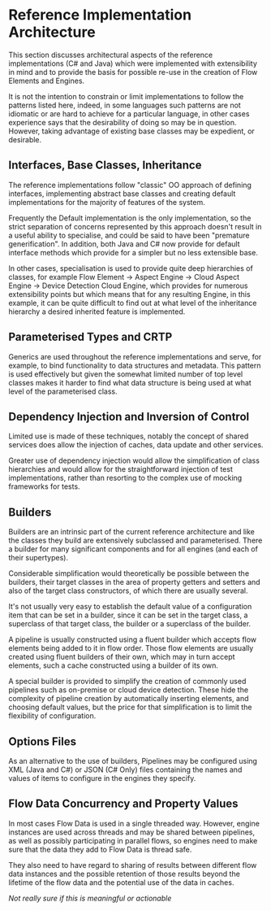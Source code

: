# Reference Implementation Architecture

This section discusses architectural aspects of the reference implementations
(C# and Java) which were implemented with extensibility in mind and to provide the basis 
for possible re-use in the creation of Flow Elements and Engines.

It is not the intention to constrain or limit implementations to follow 
the patterns listed here, indeed, in some languages such patterns are not
idiomatic or are hard to achieve for a particular language, in other cases 
experience says that the desirability of doing so may be in question. 
However, taking advantage of existing base classes may be expedient, or desirable.

## Interfaces, Base Classes, Inheritance

The reference implementations follow "classic" OO approach of defining 
interfaces, implementing abstract base classes and creating default
implementations for the majority of features of the system.

Frequently the Default implementation is the only implementation, so the 
strict separation of concerns represented by this approach doesn't result
in a useful ability to specialise, and could be said to have been 
"premature generification". In addition, both Java and C# now provide for default 
interface methods which provide for a simpler but no less extensible base.

In other cases, specialisation is used to provide quite deep hierarchies of 
classes, for example Flow Element -> Aspect Engine -> Cloud Aspect Engine -> 
Device Detection Cloud Engine, which provides for numerous extensibility points
but which means that for any resulting Engine, in this example, it can be
quite difficult to find out at what level of the inheritance hierarchy a 
desired inherited feature is implemented.

## Parameterised Types and CRTP

Generics are used throughout the reference implementations and serve, for 
example, to bind functionality to data structures and metadata. 
This pattern is used effectively
but given the somewhat limited number of top level classes makes it harder to 
find what data structure is being used at what level of the parameterised class.

## Dependency Injection and Inversion of Control

Limited use is made of these techniques, notably the concept of shared services
does allow the injection of caches, data update and other services.

Greater use of dependency injection would allow the simplification of class 
hierarchies and would allow for the straightforward injection of test
implementations, rather than resorting to the complex use of mocking frameworks
for tests.

## Builders

Builders are an intrinsic part of the current reference architecture and
like the classes they build are extensively subclassed and parameterised. There 
a builder for many significant components and for all engines (and each of their
supertypes).

Considerable simplification would theoretically be possible between the builders,
their target classes in the area of property getters and setters and also
of the target class constructors, of which there are usually several.

It's not usually very easy to establish the default value of a configuration item that 
can be set in a builder, since it can be set in the target class, a superclass 
of that target class, the builder or a superclass of the builder.

A pipeline is usually constructed using a fluent builder which accepts flow elements
being added to it in flow order. Those flow elements are usually created using
fluent builders of their own, which may in turn accept elements, such a cache
constructed using a builder of its own.

A special builder is provided to simplify the creation of commonly used pipelines
such as on-premise or cloud device detection. These hide the complexity
of pipeline creation by automatically inserting elements, and choosing 
default values, but the price for that simplification is to limit the 
flexibility of configuration.

## Options Files

As an alternative to the use of builders, Pipelines may be configured using 
XML (Java and C#) or JSON (C# Only) files containing the names and values
of items to configure in the engines they specify.

## Flow Data Concurrency and Property Values

In most cases Flow Data is used in a single threaded way. However, 
engine instances are used across threads and may be shared between pipelines, as
well as possibly participating in parallel flows,
so engines need to make sure that the data they add to Flow Data is thread safe.

They also need to have regard to sharing of results between different flow data 
instances and the possible retention of those results beyond the lifetime
of the flow data and the potential use of the data in caches.

*Not really sure if this is meaningful or actionable*